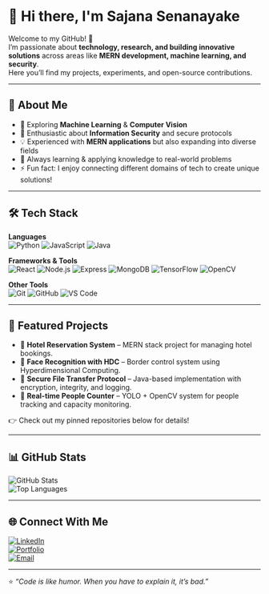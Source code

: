 # 👋 Hi there, I'm Sajana Senanayake  

Welcome to my GitHub! 🚀  
I’m passionate about **technology, research, and building innovative solutions** across areas like **MERN development, machine learning, and security**.  
Here you’ll find my projects, experiments, and open-source contributions.  

---

## 🌟 About Me
- 🤖 Exploring **Machine Learning** & **Computer Vision**
- 🔐 Enthusiastic about **Information Security** and secure protocols
- 💡 Experienced with **MERN applications** but also expanding into diverse fields
- 🌱 Always learning & applying knowledge to real-world problems  
- ⚡ Fun fact: I enjoy connecting different domains of tech to create unique solutions!  

---

## 🛠️ Tech Stack
**Languages**  
![Python](https://img.shields.io/badge/Python-3776AB?style=for-the-badge&logo=python&logoColor=white)
![JavaScript](https://img.shields.io/badge/JavaScript-F7DF1E?style=for-the-badge&logo=javascript&logoColor=black)
![Java](https://img.shields.io/badge/Java-007396?style=for-the-badge&logo=java&logoColor=white)

**Frameworks & Tools**  
![React](https://img.shields.io/badge/React-20232A?style=for-the-badge&logo=react&logoColor=61DAFB)
![Node.js](https://img.shields.io/badge/Node.js-339933?style=for-the-badge&logo=node.js&logoColor=white)
![Express](https://img.shields.io/badge/Express-000000?style=for-the-badge&logo=express&logoColor=white)
![MongoDB](https://img.shields.io/badge/MongoDB-4EA94B?style=for-the-badge&logo=mongodb&logoColor=white)
![TensorFlow](https://img.shields.io/badge/TensorFlow-FF6F00?style=for-the-badge&logo=tensorflow&logoColor=white)
![OpenCV](https://img.shields.io/badge/OpenCV-5C3EE8?style=for-the-badge&logo=opencv&logoColor=white)

**Other Tools**  
![Git](https://img.shields.io/badge/Git-F05032?style=for-the-badge&logo=git&logoColor=white)
![GitHub](https://img.shields.io/badge/GitHub-181717?style=for-the-badge&logo=github&logoColor=white)
![VS Code](https://img.shields.io/badge/VSCode-0078d7?style=for-the-badge&logo=visual-studio-code&logoColor=white)

---

## 📌 Featured Projects
- 🏨 **Hotel Reservation System** – MERN stack project for managing hotel bookings.  
- 🧠 **Face Recognition with HDC** – Border control system using Hyperdimensional Computing.  
- 🔐 **Secure File Transfer Protocol** – Java-based implementation with encryption, integrity, and logging.  
- 🎥 **Real-time People Counter** – YOLO + OpenCV system for people tracking and capacity monitoring.  

👉 Check out my pinned repositories below for details!

---

## 📊 GitHub Stats
![GitHub Stats](https://github-readme-stats.vercel.app/api?username=Sajana4197&show_icons=true&theme=tokyonight)  
![Top Languages](https://github-readme-stats.vercel.app/api/top-langs/?username=Sajana4197&layout=compact&theme=tokyonight)

---

## 🌐 Connect With Me
[![LinkedIn](https://img.shields.io/badge/LinkedIn-0A66C2?style=for-the-badge&logo=linkedin&logoColor=white)](https://www.linkedin.com/in/your-link-here)  
[![Portfolio](https://img.shields.io/badge/Portfolio-000000?style=for-the-badge&logo=vercel&logoColor=white)](https://your-portfolio-link.com)  
[![Email](https://img.shields.io/badge/Email-D14836?style=for-the-badge&logo=gmail&logoColor=white)](mailto:your-email@example.com)  

---

⭐️ *“Code is like humor. When you have to explain it, it’s bad.”*  
